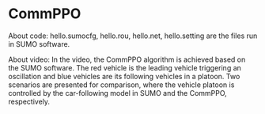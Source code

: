 # CommPPO
About code:
hello.sumocfg, hello.rou, hello.net, hello.setting are the files run in SUMO software.

About video:
In the video, the CommPPO algorithm is achieved based on the SUMO software. The red vehicle is the leading vehicle triggering an oscillation and blue vehicles are its following vehicles in a platoon. Two scenarios are presented for comparison, where the vehicle platoon is controlled by the car-following model in SUMO and the CommPPO, respectively.
